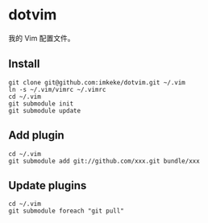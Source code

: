 dotvim
======

我的 Vim 配置文件。

Install
-------

```
git clone git@github.com:imkeke/dotvim.git ~/.vim
ln -s ~/.vim/vimrc ~/.vimrc
cd ~/.vim
git submodule init
git submodule update
```

Add plugin
----------
```
cd ~/.vim
git submodule add git://github.com/xxx.git bundle/xxx
```

Update plugins
--------------

```
cd ~/.vim
git submodule foreach "git pull"
```
